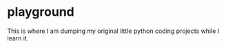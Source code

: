 # playground
This is where I am dumping my original little python coding projects while I learn it.
